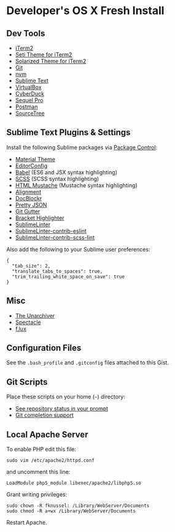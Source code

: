 # Developer's OS X Fresh Install

## Dev Tools

* [iTerm2](https://www.iterm2.com/)
* [Seti Theme for iTerm2](https://github.com/mbadolato/iTerm2-Color-Schemes/blob/master/schemes/Seti.itermcolors)
* [Solarized Theme for iTerm2](https://github.com/altercation/solarized/tree/master/iterm2-colors-solarized)
* [Git](http://git-scm.com/)
* [nvm](https://github.com/creationix/nvm)
* [Sublime Text](https://www.sublimetext.com/)
* [VirtualBox](https://www.virtualbox.org/)
* [CyberDuck](https://cyberduck.io/)
* [Sequel Pro](http://www.sequelpro.com/)
* [Postman](https://www.getpostman.com/)
* [SourceTree](https://www.sourcetreeapp.com/)

## Sublime Text Plugins & Settings

Install the following Sublime packages via [Package Control](https://packagecontrol.io/):

* [Material Theme](https://github.com/equinusocio/material-theme)
* [EditorConfig](http://editorconfig.org/)
* [Babel](https://github.com/babel/babel-sublime) (ES6 and JSX syntax highlighting)
* [SCSS](https://github.com/MarioRicalde/SCSS.tmbundle) (SCSS syntax highlighting)
* [HTML Mustache](https://github.com/adamchainz/SublimeHTMLMustache) (Mustache syntax highlighting)
* [Alignment](https://github.com/wbond/sublime_alignment)
* [DocBlockr](https://github.com/spadgos/sublime-jsdocs)
* [Pretty JSON](https://github.com/dzhibas/SublimePrettyJson)
* [Git Gutter](https://github.com/jisaacks/GitGutter)
* [Bracket Highlighter](https://github.com/facelessuser/BracketHighlighter)
* [SublimeLinter](http://www.sublimelinter.com/)
* [SublimeLinter-contrib-eslint](https://github.com/roadhump/SublimeLinter-eslint)
* [SublimeLinter-contrib-scss-lint](https://github.com/attenzione/SublimeLinter-scss-lint)

Also add the following to your Sublime user preferences:

```
{
  "tab_size": 2,
  "translate_tabs_to_spaces": true,
  "trim_trailing_white_space_on_save": true
}
```

## Misc

* [The Unarchiver](http://unarchiver.c3.cx/unarchiver)
* [Spectacle](https://www.spectacleapp.com/)
* [f.lux](https://justgetflux.com/)

## Configuration Files

See the `.bash_profile` and `.gitconfig` files attached to this Gist.

## Git Scripts

Place these scripts on your home (`~`) directory:

* [See repository status in your prompt](https://github.com/git/git/blob/master/contrib/completion/git-prompt.sh)
* [Git completion support](https://github.com/git/git/blob/master/contrib/completion/git-completion.bash)

## Local Apache Server

To enable PHP edit this file:

```
sudo vim /etc/apache2/httpd.conf
```

and uncomment this line:

```
LoadModule php5_module libexec/apache2/libphp5.so
```

Grant writing privileges:

```
sudo chown -R fknussel: /Library/WebServer/Documents
sudo chmod -R a+wx /Library/WebServer/Documents
```

Restart Apache.
